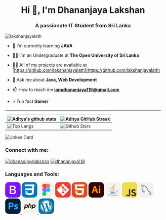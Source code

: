 <h1 align="center">Hi 👋, I'm Dhananjaya Lakshan</h1>
<h3 align="center">A passionate IT Student from Sri Lanka</h3>

<p align="left"> <img src="https://komarev.com/ghpvc/?username=lakshanjayalath&label=Profile%20views&color=0e75b6&style=flat" alt="lakshanjayalath" /> </p>

- 🌱 I’m currently learning **JAVA**

- 🧑‍🎓 I’m an Undergraduate at **The Open University of Sri Lanka**

- 👨‍💻 All of my projects are available at [https://github.com/lakshanjayalath](https://github.com/lakshanjayalath)

- 💬 Ask me about **Java, Web Development**

- 📫 How to reach me **iamdhananjaya119@gmail.com**

- ⚡ Fun fact **Gamer**

---

| ![Aditya's github stats](https://github-readme-stats.vercel.app/api?username=lakshanjayalath&show_icons=true&theme=tokyonight) | ![Aditya GitHub Streak](https://github-readme-streak-stats.herokuapp.com/?user=lakshanjayalath&theme=tokyonight) |
| --- | --- |
| ![Top Langs](https://github-readme-stats.vercel.app/api/top-langs/?username=lakshanjayalath&theme=tokyonight) | ![Github Stars](https://github-readme-stats.vercel.app/api?username=lakshanjayalath&show_icons=true&locale=en&count_private=true&hide_rank=true&custom_title=My%20GitHub%20Stats&disable_animations=true&theme=tokyonight) |

![Jokes Card](https://readme-jokes.vercel.app/api?theme=tokyonight)

<h3 align="left">Connect with me:</h3>
<p align="left">
<a href="https://linkedin.com/in/dhananjayalakshan" target="blank"><img align="center" src="https://raw.githubusercontent.com/rahuldkjain/github-profile-readme-generator/master/src/images/icons/Social/linked-in-alt.svg" alt="dhananjayalakshan" height="30" width="40" /></a>
<a href="https://fb.com/dhananjaya119" target="blank"><img align="center" src="https://raw.githubusercontent.com/rahuldkjain/github-profile-readme-generator/master/src/images/icons/Social/facebook.svg" alt="dhananjaya119" height="30" width="40" /></a>
</p>

<h3 align="left">Languages and Tools:</h3>
<p align="left"> <a href="https://getbootstrap.com" target="_blank" rel="noreferrer"> <img src="https://github.com/lakshanjayalath/skillicons/blob/main/icons/Bootstrap.svg" alt="bootstrap" width="50" height="50"/> </a> <a href="https://www.w3schools.com/css/" target="_blank" rel="noreferrer"> <img src="https://github.com/lakshanjayalath/skillicons/blob/main/icons/CSS.svg" alt="css3" width="50" height="50"/> </a> <a href="https://www.figma.com/" target="_blank" rel="noreferrer"> <img src="https://github.com/lakshanjayalath/skillicons/blob/main/icons/Figma-Light.svg" alt="figma" width="50" height="50"/> </a> <a href="https://git-scm.com/" target="_blank" rel="noreferrer"> <img src="https://github.com/lakshanjayalath/skillicons/blob/main/icons/Git.svg" alt="git" width="50" height="50"/> </a> <a href="https://www.w3.org/html/" target="_blank" rel="noreferrer"> <img src="https://github.com/lakshanjayalath/skillicons/blob/main/icons/HTML.svg" alt="html5" width="50" height="50"/> </a> <a href="https://www.adobe.com/products/illustrator.html" target="_blank" rel="noreferrer"> <img src="https://github.com/lakshanjayalath/skillicons/blob/main/icons/Illustrator.svg" alt="illustrator" width="50" height="50"/> </a> <a href="https://www.java.com" target="_blank" rel="noreferrer"> <img src="https://github.com/lakshanjayalath/skillicons/blob/main/icons/Java-Light.svg" alt="java" width="50" height="50"/> </a> <a href="https://developer.mozilla.org/en-US/docs/Web/JavaScript" target="_blank" rel="noreferrer"> <img src="https://github.com/lakshanjayalath/skillicons/blob/main/icons/JavaScript.svg" alt="javascript" width="50" height="50"/> </a> <a href="https://www.mysql.com/" target="_blank" rel="noreferrer"> <img src="https://github.com/lakshanjayalath/skillicons/blob/main/icons/MySQL-Light.svg" alt="mysql" width="50" height="50"/> </a> <a href="https://www.adobe.com/products/photoshop.html" target="_blank" rel="noreferrer"> <img src="https://github.com/lakshanjayalath/skillicons/blob/main/icons/Photoshop.svg" alt="photoshop" width="50" height="50"/> </a> <a href="https://www.php.net" target="_blank" rel="noreferrer"> <img src="https://github.com/lakshanjayalath/skillicons/blob/main/icons/PHP-Light.svg" alt="php" width="50" height="50"/> </a><a href="https://wordpress.org/" target="_blank" rel="noreferrer"> <img src="https://github.com/lakshanjayalath/skillicons/blob/main/icons/Wordpress.svg" alt="wordpress" width="50" height="50"/> </a> </p>
